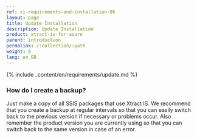 ```yaml
---
ref: xi-requirements-and-installation-06
layout: page
title: Update Installation
description: Update Installation
product: xtract-is-for-azure
parent: introduction
permalink: /:collection/:path
weight: 6
lang: en_GB
---
```


{% include _content/en/requirements/update.md %}

### How do I create a backup?
Just make a copy of all SSIS packages that use Xtract IS.
We recommend that you create a backup at regular intervals so that you can easily switch back to the previous version if necessary or problems occur.
Also remember the product version you are currently using so that you can switch back to the same version in case of an error.